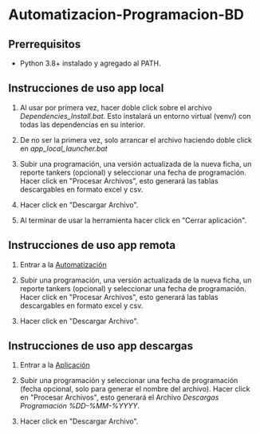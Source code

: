 # Automatizacion-Programacion-BD

## Prerrequisitos

* Python 3.8+ instalado y agregado al PATH.

## Instrucciones de uso app local

1. Al usar por primera vez, hacer doble click sobre el archivo *Dependencies_Install.bat*. Esto instalará un entorno virtual (venv/) con todas las dependencias en su interior.

2. De no ser la primera vez, solo arrancar el archivo haciendo doble click en *app_local_launcher.bat*

3. Subir una programación, una versión actualizada de la nueva ficha, un reporte tankers (opcional) y seleccionar una fecha de programación. Hacer click en "Procesar Archivos", esto generará las tablas descargables en formato excel y csv.

4. Hacer click en "Descargar Archivo".

5. Al terminar de usar la herramienta hacer click en "Cerrar aplicación".

## Instrucciones de uso app remota

1. Entrar a la [Automatización](https://automatizacion-programacion-bd.streamlit.app/)

2. Subir una programación, una versión actualizada de la nueva ficha, un reporte tankers (opcional) y seleccionar una fecha de programación. Hacer click en "Procesar Archivos", esto generará las tablas descargables en formato excel y csv.

3. Hacer click en "Descargar Archivo".

## Instrucciones de uso app descargas

1. Entrar a la [Aplicación](https://extraccion-descargas-programacion.streamlit.app/)

2. Subir una programación y seleccionar una fecha de programación (fecha opcional, solo para generar el nombre del archivo). Hacer click en "Procesar Archivos", esto generará el Archivo *Descargas Programación %DD-%MM-%YYYY*.

3. Hacer click en "Descargar Archivo".

